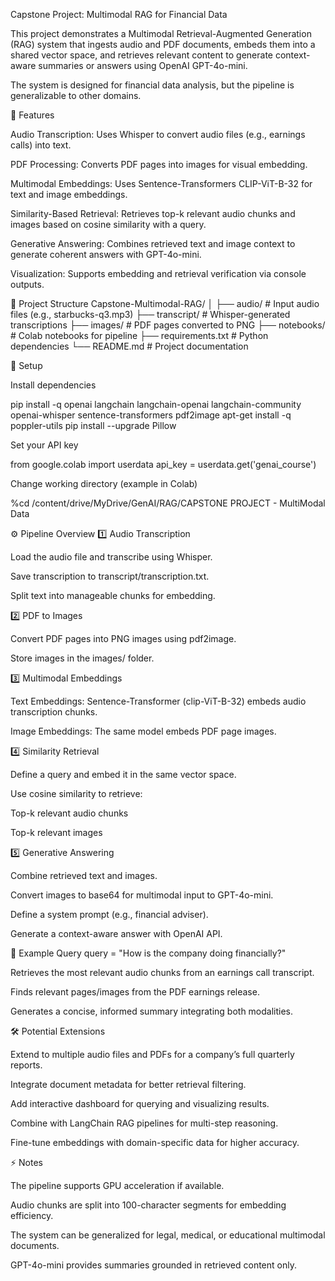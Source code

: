 Capstone Project: Multimodal RAG for Financial Data

This project demonstrates a Multimodal Retrieval-Augmented Generation (RAG) system that ingests audio and PDF documents, embeds them into a shared vector space, and retrieves relevant content to generate context-aware summaries or answers using OpenAI GPT-4o-mini.

The system is designed for financial data analysis, but the pipeline is generalizable to other domains.

🧩 Features

Audio Transcription: Uses Whisper to convert audio files (e.g., earnings calls) into text.

PDF Processing: Converts PDF pages into images for visual embedding.

Multimodal Embeddings: Uses Sentence-Transformers CLIP-ViT-B-32 for text and image embeddings.

Similarity-Based Retrieval: Retrieves top-k relevant audio chunks and images based on cosine similarity with a query.

Generative Answering: Combines retrieved text and image context to generate coherent answers with GPT-4o-mini.

Visualization: Supports embedding and retrieval verification via console outputs.

📂 Project Structure
Capstone-Multimodal-RAG/
│
├── audio/                     # Input audio files (e.g., starbucks-q3.mp3)
├── transcript/                # Whisper-generated transcriptions
├── images/                     # PDF pages converted to PNG
├── notebooks/                 # Colab notebooks for pipeline
├── requirements.txt           # Python dependencies
└── README.md                  # Project documentation

🔧 Setup

Install dependencies

pip install -q openai langchain langchain-openai langchain-community openai-whisper sentence-transformers pdf2image
apt-get install -q poppler-utils
pip install --upgrade Pillow


Set your API key

from google.colab import userdata
api_key = userdata.get('genai_course')


Change working directory (example in Colab)

%cd /content/drive/MyDrive/GenAI/RAG/CAPSTONE PROJECT - MultiModal Data

⚙️ Pipeline Overview
1️⃣ Audio Transcription

Load the audio file and transcribe using Whisper.

Save transcription to transcript/transcription.txt.

Split text into manageable chunks for embedding.

2️⃣ PDF to Images

Convert PDF pages into PNG images using pdf2image.

Store images in the images/ folder.

3️⃣ Multimodal Embeddings

Text Embeddings: Sentence-Transformer (clip-ViT-B-32) embeds audio transcription chunks.

Image Embeddings: The same model embeds PDF page images.

4️⃣ Similarity Retrieval

Define a query and embed it in the same vector space.

Use cosine similarity to retrieve:

Top-k relevant audio chunks

Top-k relevant images

5️⃣ Generative Answering

Combine retrieved text and images.

Convert images to base64 for multimodal input to GPT-4o-mini.

Define a system prompt (e.g., financial adviser).

Generate a context-aware answer with OpenAI API.

🔎 Example Query
query = "How is the company doing financially?"


Retrieves the most relevant audio chunks from an earnings call transcript.

Finds relevant pages/images from the PDF earnings release.

Generates a concise, informed summary integrating both modalities.

🛠️ Potential Extensions

Extend to multiple audio files and PDFs for a company’s full quarterly reports.

Integrate document metadata for better retrieval filtering.

Add interactive dashboard for querying and visualizing results.

Combine with LangChain RAG pipelines for multi-step reasoning.

Fine-tune embeddings with domain-specific data for higher accuracy.

⚡ Notes

The pipeline supports GPU acceleration if available.

Audio chunks are split into 100-character segments for embedding efficiency.

The system can be generalized for legal, medical, or educational multimodal documents.

GPT-4o-mini provides summaries grounded in retrieved content only.
